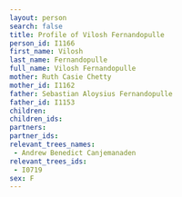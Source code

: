 ```yaml
---
layout: person
search: false
title: Profile of Vilosh Fernandopulle
person_id: I1166
first_name: Vilosh
last_name: Fernandopulle
full_name: Vilosh Fernandopulle
mother: Ruth Casie Chetty
mother_id: I1162
father: Sebastian Aloysius Fernandopulle
father_id: I1153
children:
children_ids:
partners:
partner_ids:
relevant_trees_names:
 - Andrew Benedict Canjemanaden
relevant_trees_ids:
 - I0719
sex: F
---
```


